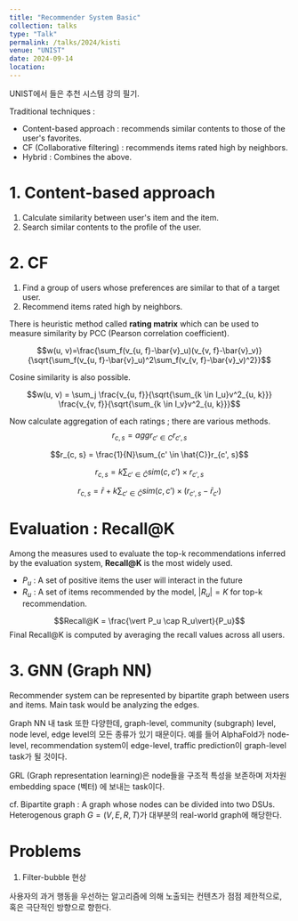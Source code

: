 ```yaml
---
title: "Recommender System Basic"
collection: talks
type: "Talk"
permalink: /talks/2024/kisti
venue: "UNIST"
date: 2024-09-14
location: 
---
```


UNIST에서 들은 추천 시스템 강의 필기.

Traditional techniques :
- Content-based approach : recommends similar contents to those of the user's favorites.
- CF (Collaborative filtering) : recommends items rated high by neighbors.
- Hybrid : Combines the above.

# 1. Content-based approach

1. Calculate similarity between user's item and the item.
2. Search similar contents to the profile of the user.

# 2. CF

1. Find a group of users whose preferences are similar to that of a target user.
2. Recommend items rated high by neighbors.

There is heuristic method called **rating matrix** which can be used to measure similarity by PCC (Pearson correlation coefficient).

$$w(u, v)=\frac{\sum_f(v_{u, f}-\bar{v}_u)(v_{v, f}-\bar{v}_v)}{\sqrt{\sum_f(v_{u, f}-\bar{v}_u)^2\sum_f(v_{v, f}-\bar{v}_v)^2}}$$

Cosine similarity is also possible.

$$w(u, v) = \sum_j \frac{v_{u, f}}{\sqrt{\sum_{k \in I_u}v^2_{u, k}}} \frac{v_{v, f}}{\sqrt{\sum_{k \in I_v}v^2_{u, k}}}$$

Now calculate aggregation of each ratings ; there are various methods.
$$r_{c, s} = aggr_{c' \in C}r_{c', s}$$

$$r_{c, s} = \frac{1}{N}\sum_{c' \in \hat{C}}r_{c', s}$$

$$r_{c, s} = k\sum_{c' \in \hat{C}}sim(c, c') \times r_{c'
, s}$$

$$r_{c, s} = \bar{r}+k\sum_{c' \in \hat{C}}sim(c, c') \times (r_{c', s}-\bar{r}_{c'})$$

# Evaluation : Recall@K
Among the measures used to evaluate the top-k recommendations inferred by the evaluation system, **Recall@K** is the most widely used.

- $P_u$ : A set of positive items the user will interact in the future
- $R_u$ : A set of items recommended by the model, $\vert R_u \vert = K$ for top-k recommendation.

$$Recall@K = \frac{\vert P_u \cap R_u\vert}{P_u}$$
Final Recall@K is computed by averaging the recall values across all users.

# 3. GNN (Graph NN)

Recommender system can be represented by bipartite graph between users and items. Main task would be analyzing the edges.

Graph NN 내 task 또한 다양한데, graph-level, community (subgraph) level, node level, edge level의 모든 종류가 있기 때문이다. 
예를 들어 AlphaFold가 node-level, recommendation system이 edge-level, traffic prediction이 graph-level task가 될 것이다. 

GRL (Graph representation learning)은 node들을 구조적 특성을 보존하며 저차원 embedding space (벡터) 에 보내는 task이다.  

cf. Bipartite graph : A graph whose nodes can be divided into two DSUs.
Heterogenous graph $G=(V, E, R, T)$가 대부분의 real-world graph에 해당한다.
# Problems

1. Filter-bubble 현상

사용자의 과거 행동을 우선하는 알고리즘에 의해 노출되는 컨텐츠가 점점 제한적으로, 혹은 극단적인 방향으로 향한다.